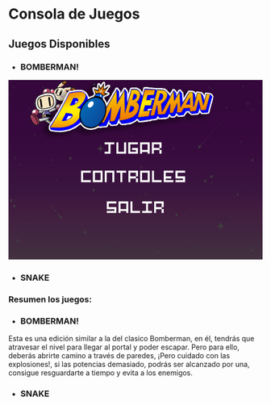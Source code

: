 # Consola de Juegos

## Juegos Disponibles

- ### BOMBERMAN!

![](assets/bman/menuBomberman.png)

- ### SNAKE

### Resumen los juegos:

- ### BOMBERMAN!

Esta es una edición similar a la del clasico Bomberman, en él, tendrás que atravesar el nivel para llegar al portal y poder escapar. Pero para ello, deberás abrirte camino a través de paredes, ¡Pero cuidado con las explosiones!, si las potencias demasiado, podrás ser alcanzado por una, consigue resguardarte a tiempo y evita a los enemigos.

- ### SNAKE
